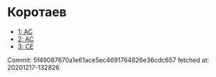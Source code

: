 # Коротаев
- [1: AC](1.md)
- [2: AC](2.md)
- [3: CE](3.md)

Commit: 5f49087670a1e61ace5ec4691764826e36cdc657
 fetched at: 20201217-132826
